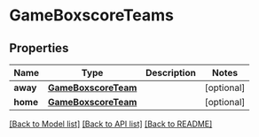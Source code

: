 # GameBoxscoreTeams

## Properties
Name | Type | Description | Notes
------------ | ------------- | ------------- | -------------
**away** | [**GameBoxscoreTeam**](GameBoxscoreTeam.md) |  | [optional] 
**home** | [**GameBoxscoreTeam**](GameBoxscoreTeam.md) |  | [optional] 

[[Back to Model list]](../README.md#documentation-for-models) [[Back to API list]](../README.md#documentation-for-api-endpoints) [[Back to README]](../README.md)


